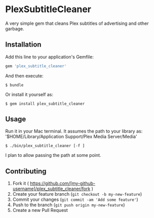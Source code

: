 # PlexSubtitleCleaner

A very simple gem that cleans Plex subtitles of advertising and other garbage.

## Installation

Add this line to your application's Gemfile:

```ruby
gem 'plex_subtitle_cleaner'
```

And then execute:

    $ bundle

Or install it yourself as:

    $ gem install plex_subtitle_cleaner

## Usage

Run it in your Mac terminal. It assumes the path to your library as: '$HOME/Library/Application Support/Plex Media Server/Media'

    $ ./bin/plex_subtitle_cleaner [-f ]

I plan to allow passing the path at some point.

## Contributing

1. Fork it ( https://github.com/[my-github-username]/plex_subtitle_cleaner/fork )
2. Create your feature branch (`git checkout -b my-new-feature`)
3. Commit your changes (`git commit -am 'Add some feature'`)
4. Push to the branch (`git push origin my-new-feature`)
5. Create a new Pull Request
